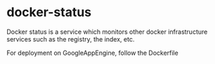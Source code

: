 docker-status
=============

Docker status is a service which monitors other docker infrastructure services
such as the registry, the index, etc.

For deployment on GoogleAppEngine, follow the Dockerfile
